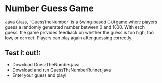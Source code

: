 # Number Guess Game
Java Class, "GuessTheNumber" is a Swing-based GUI game where players guess a randomly generated number between 0 and 1000. With each guess, the game provides feedback on whether the guess is too high, too low, or correct. Players can play again after guessing correctly.
## Test it out!:
- Download GuessTheNumber.java
- Download and run GuessTheNumberRunner.java
- Enter your guess and play!
